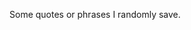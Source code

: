 <!--t Quotes t-->
<!--d Some quotes or phrases I randomly save. d-->

Some quotes or phrases I randomly save.